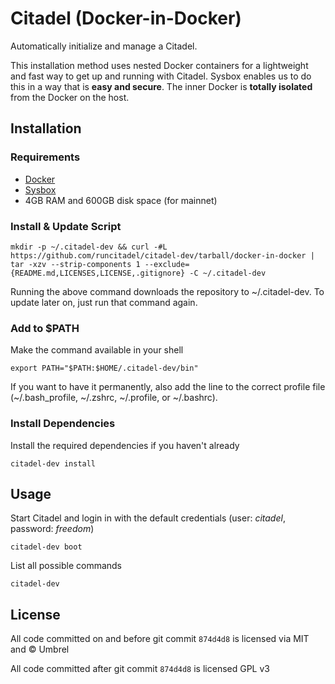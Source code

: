 # Citadel (Docker-in-Docker)

Automatically initialize and manage a Citadel.

This installation method uses nested Docker containers for a lightweight and fast way to get up and running with Citadel.
Sysbox enables us to do this in a way that is **easy and secure**. The inner Docker is **totally isolated** from the Docker on the host.

## Installation

### Requirements

- [Docker](https://docs.docker.com/get-docker/)
- [Sysbox](https://github.com/nestybox/sysbox/blob/master/docs/user-guide/install-package.md)
- 4GB RAM and 600GB disk space (for mainnet)

### Install & Update Script

```
mkdir -p ~/.citadel-dev && curl -#L https://github.com/runcitadel/citadel-dev/tarball/docker-in-docker | tar -xzv --strip-components 1 --exclude={README.md,LICENSES,LICENSE,.gitignore} -C ~/.citadel-dev
```

Running the above command downloads the repository to ~/.citadel-dev. To update later on, just run that command again.

### Add to $PATH

Make the command available in your shell

```
export PATH="$PATH:$HOME/.citadel-dev/bin"
```

If you want to have it permanently, also add the line to the correct profile file (~/.bash_profile, ~/.zshrc, ~/.profile, or ~/.bashrc).

### Install Dependencies

Install the required dependencies if you haven't already

```
citadel-dev install
```

## Usage

Start Citadel and login in with the default credentials (user: _citadel_, password: _freedom_)

```
citadel-dev boot
```

List all possible commands

```
citadel-dev
```

## License

All code committed on and before git commit `874d4d8` is licensed via MIT and © Umbrel

All code committed after git commit `874d4d8` is licensed GPL v3

